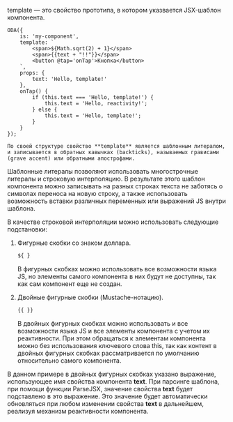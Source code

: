 template — это свойство прототипа, в котором указвается JSX-шаблон компонента.

```javascript_run_edit_[my-component.js]
ODA({
    is: 'my-component',
    template: `
        <span>${Math.sqrt(2) + 1}</span>
        <span>{{text + "!!"}}</span>
        <button @tap='onTap'>Кнопка</button>
    `,
    props: {
        text: 'Hello, template!'
    },
    onTap() {
        if (this.text === 'Hello, template!') {
            this.text = 'Hello, reactivity!';
        } else {
            this.text = 'Hello, template!';
        }
    }
});
```

```info
По своей структуре свойство **template** является шаблонным литералом, и записывается в обратных кавычках (backticks), называемых грависами (grave accent) или обратными апострофами.
```

Шаблонные литералы позволяют использовать многострочные литералы и строковую интерполяцию. В результате этого шаблон компонента можно записывать на разных строках текста не заботясь о символах переноса на новую строку, а также использовать возможность вставки различных переменных или выражений JS внутри шаблона.

В качестве строковой интерполяции можно использовать следующие подстановки:

1. Фигурные скобки со знаком доллара.

    ```javascript
    ${ }
    ```

   В фигурных скобках можно использовать все возможности языка JS, но элементы самого компонента в них будут не доступны, так как сам компонент еще не создан.

1. Двойные фигурные скобки (Mustache-нотацию).

    ```javascript
    {{ }}
    ```

    В двойных фигурных скобках можно использовать и все возможности языка JS и все элементы компонента с учетом их реактивности. При этом обращаться к элементам компонента можно без использования ключевого слова this, так как контент в двойных фигурных скобках рассматривается по умолчанию относительно самого компонента.

В данном примере в двойных фигурных скобках указано выражение, использующее имя свойства компонента **text**.  При парсинге шаблона, при помощи функции ParseJSX, значение свойства  **text** будет подставлено в это выражение. Это значение будет автоматически обновляться при любом изменении свойства **text** в дальнейшем, реализуя механизм реактивности компонента.
